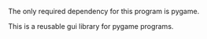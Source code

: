 The only required dependency for this program is pygame.

This is a reusable gui library for pygame programs.